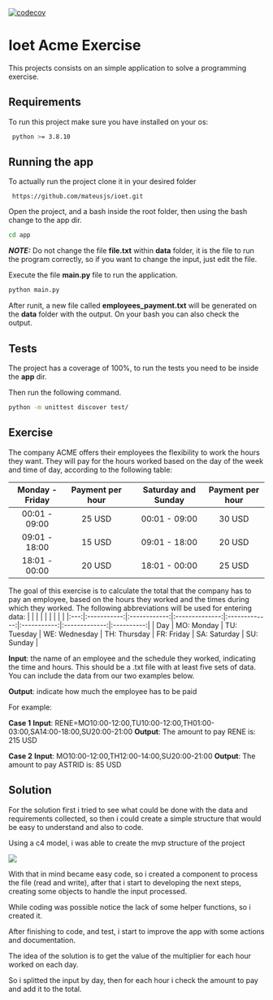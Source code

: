[![codecov](https://codecov.io/gh/mateusjs/ioet/branch/master/graph/badge.svg?token=87JL7SZIPI)](https://codecov.io/gh/mateusjs/ioet)




# Ioet Acme Exercise

This projects consists on an simple application to solve a programming exercise.



## Requirements

To run this project make sure you have installed on your os:

```bash
 python >= 3.8.10
```

## Running the app

To actually run the project clone it in your desired folder

```
 https://github.com/mateusjs/ioet.git
```
Open the project, and a bash inside the root folder, then using the bash change to the app dir.

```bash
cd app
```


 **_NOTE:_**  Do not change the file **file.txt**  within **data** folder, it is the file to run the program correctly, so if you want to change the input, just edit the file.


Execute the file **main.py** file to run the application.
```bash
python main.py
```
After runit, a new file called **employees_payment.txt** will be generated on the **data** folder with the output. On your bash you can also check the output.

## Tests
The project has a coverage of 100%, to run the tests you need to be inside the **app** dir.

Then run the following command.

```bash
python -m unittest discover test/
```
## Exercise

The company ACME offers their employees the flexibility to work the hours they want. They will pay for the hours worked based on the day of the week and time of day, according to the following table:

| Monday - Friday 	| Payment per hour 	|   	| Saturday and Sunday 	| Payment per hour	|
|:---------------:	|:-------:	|:-:	|:-------------------:	|:-------:	|
|  00:01 - 09:00  	|  25 USD 	|   	|    00:01 - 09:00    	|  30 USD 	|
|  09:01 - 18:00  	|  15 USD 	|   	|    09:01 - 18:00    	|  20 USD 	|
|  18:01 - 00:00  	|  20 USD 	|   	|    18:01 - 00:00    	|  25 USD 	|


The goal of this exercise is to calculate the total that the company has to pay an employee, based on the hours they worked and the times during which they worked. The following abbreviations will be used for entering data:
|     |             |              |                |               |             |               |            |
|:---:|:-----------:|:------------:|:--------------:|:-------------:|:-----------:|:-------------:|:----------:|
| Day | MO: Monday  | TU: Tuesday  | WE: Wednesday  | TH: Thursday  | FR: Friday  | SA: Saturday  | SU: Sunday |

**Input**: the name of an employee and the schedule they worked, indicating the time and hours. This should be a .txt file with at least five sets of data. You can include the data from our two examples below.

**Output**: indicate how much the employee has to be paid

For example:

**Case 1**
**Input**: RENE=MO10:00-12:00,TU10:00-12:00,TH01:00-03:00,SA14:00-18:00,SU20:00-21:00
**Output**: The amount to pay RENE is: 215 USD

**Case 2**
**Input**: MO10:00-12:00,TH12:00-14:00,SU20:00-21:00
**Output**: The amount to pay ASTRID is: 85 USD

## Solution
For the solution first i tried to see what could be done with the data and requirements collected, so then i could create a simple structure that would be easy to understand and also to code.

Using a c4 model, i was able to create the mvp structure of the project

![](https://i.gyazo.com/6b377208136942c28426981542ed9659.png)

With that in mind became easy code, so i created a component to process the file (read and write), after that i start to developing the next steps, creating some objects to handle the input processed.

While coding was possible notice the lack of some helper functions, so i created it.

After finishing to code, and test, i start to improve the app with some actions and documentation.

The idea of the solution is to get the value of the multiplier for each hour worked on each day.

So i splitted the input by day, then for each hour i check the amount to pay and add it to the total.
